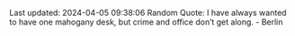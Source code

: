 Last updated: 2024-04-05 09:38:06
Random Quote: I have always wanted to have one mahogany desk, but crime and office don’t get along. - Berlin